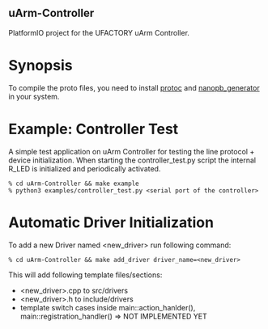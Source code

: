 uArm-Controller
---
PlatformIO project for the UFACTORY uArm Controller.

# Synopsis
To compile the proto files, you need to install [protoc](https://grpc.io/docs/protoc-installation/) and [nanopb_generator](https://pypi.org/project/nanopb/) in your system.

# Example: Controller Test
A simple test application on uArm Controller for testing the line protocol + device initialization.
When starting the controller_test.py script the internal R_LED is initialized and periodically activated.
```
% cd uArm-Controller && make example
% python3 examples/controller_test.py <serial port of the controller>
```
# Automatic Driver Initialization
To add a new Driver named <new_driver> run following command:
```
% cd uArm-Controller && make add_driver driver_name=<new_driver>
```
This will add following template files/sections:
- <new_driver>.cpp to src/drivers
- <new_driver>.h to include/drivers
- template switch cases inside main::action_hanlder(), main::registration_handler() => NOT IMPLEMENTED YET